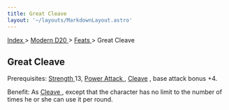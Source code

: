 ```yaml
---
title: Great Cleave
layout: '~/layouts/MarkdownLayout.astro'
---
```


[ Index ](/) > [ Modern D20 ](/modern.d20.srd) > [ Feats ](/modern.d20.srd/feats) > Great Cleave

##  Great Cleave

Prerequisites: [ Strength ](/modern.d20.srd/basics/ability.scores) 13, [ Power Attack ](/modern.d20.srd/feats/power.attack) , [ Cleave](/modern.d20.srd/feats/cleave) , base attack bonus +4.

Benefit: As [ Cleave ](/modern.d20.srd/feats/cleave) , except that the
character has no limit to the number of times he or she can use it per round.

